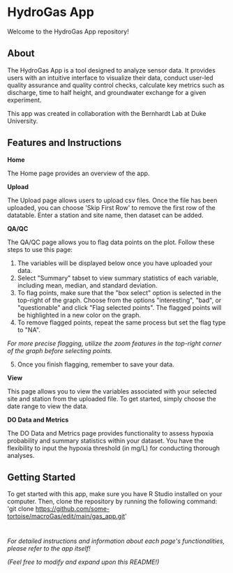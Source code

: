   # HydroGas App
  
  Welcome to the HydroGas App repository!

  ## About
  
The HydroGas App is a tool designed to analyze sensor data. It provides users with an intuitive interface to visualize their data, conduct user-led quality assurance and quality control checks, calculate key metrics such as discharge, time to half height, and groundwater exchange for a given experiment.

This app was created in collaboration with the Bernhardt Lab at Duke University.

  ## Features and Instructions
  
**Home**

The Home page provides an overview of the app.

**Upload**

The Upload page allows users to upload csv files. Once the file has been uploaded, you can choose 'Skip First Row' to remove the first row of the datatable.  Enter a station and site name, then dataset can be added. 

**QA/QC**

The QA/QC page allows you to flag data points on the plot. Follow these steps to use this page:

1. The variables will be displayed below once you have uploaded your data.
2. Select "Summary" tabset to view summary statistics of each variable, including mean, median, and standard deviation.
3. To flag points, make sure that the "box select" option is selected in the top-right of the graph. Choose from the options "interesting", "bad", or "questionable" and click "Flag selected points".
The flagged points will be highlighted in a new color on the graph.
4. To remove flagged points, repeat the same process but set the flag type to "NA".

*For more precise flagging, utilize the zoom features in the top-right corner of the graph before selecting points.*

5. Once you finish flagging, remember to save your data.

**View**

This page allows you to view the variables associated with your selected site and station from the uploaded file. To get started, simply choose the date range to view the data.

**DO Data and Metrics**

The DO Data and Metrics page provides functionality to assess hypoxia probability and summary statistics within your dataset. You have the flexibility to input the hypoxia threshold (in mg/L) for conducting thorough analyses. 

## Getting Started
To get started with this app, make sure you have R Studio installed on your computer. Then, clone the repository by running the following command: 
'git clone https://github.com/some-tortoise/macroGas/edit/main/gas_app.git'

#
*For detailed instructions and information about each page's functionalities, please refer to the app itself!*

*(Feel free to modify and expand upon this README!)*

